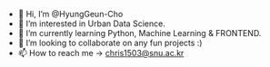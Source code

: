 - 👋 Hi, I’m @HyungGeun-Cho
- 👀 I’m interested in Urban Data Science.
- 🌱 I’m currently learning Python, Machine Learning & FRONTEND.
- 💞️ I’m looking to collaborate on any fun projects :)
- 📫 How to reach me -> chris1503@snu.ac.kr

<!---
HyungGeun-Cho/HyungGeun-Cho is a ✨ special ✨ repository because its `README.md` (this file) appears on your GitHub profile.
You can click the Preview link to take a look at your changes.
--->
